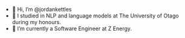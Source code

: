 - 👋 Hi, I’m @jordankettles
- 👀 I studied in NLP and language models at The University of Otago during my honours.
- 🌱 I’m currently a Software Engineer at Z Energy.

<!---
jordankettles/jordankettles is a ✨ special ✨ repository because its `README.md` (this file) appears on your GitHub profile.
You can click the Preview link to take a look at your changes.
--->
